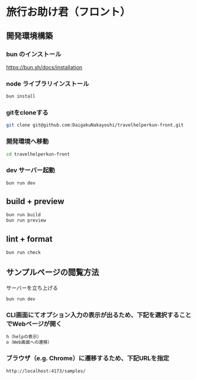 # 旅行お助け君（フロント）

## 開発環境構築

### bun のインストール

https://bun.sh/docs/installation

### node ライブラリインストール

```sh
bun install
```

### gitをcloneする

```sh
git clone git@github.com:DaigakuNakayoshi/travelhelperkun-front.git
```

### 開発環境へ移動

```sh
cd travelhelperkun-front
```

### dev サーバー起動

```sh
bun run dev
```

## build + preview

```sh
bun run build
bun run preview
```

## lint + format

```sh
bun run check
```

## サンプルページの閲覧方法

サーバーを立ち上げる

```sh
bun run dev
```

### CLI画面にてオプション入力の表示が出るため、下記を選択することでWebページが開く

```sh
h（helpの表示）
o（Web画面への遷移）
```

### ブラウザ（e.g. Chrome）に遷移するため、下記URLを指定

```sh
http://localhost:4173/samples/
```
